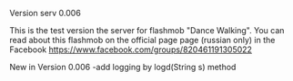 Version serv 0.006

This is the test version the server for flashmob "Dance Walking".
 You can read about this flashmob on the official page
  page (russian only) in the Facebook 
  https://www.facebook.com/groups/820461191305022
  
  New in Version 0.006
  -add logging by logd(String s) method

 
